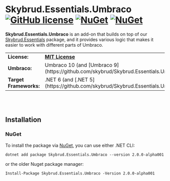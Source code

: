 # Skybrud.Essentials.Umbraco [![GitHub license](https://img.shields.io/badge/license-MIT-blue.svg)](LICENSE.md) [![NuGet](https://img.shields.io/nuget/vpre/Skybrud.Essentials.Umbraco.svg)](https://www.nuget.org/packages/Skybrud.Essentials.Umbraco) [![NuGet](https://img.shields.io/nuget/dt/Skybrud.Essentials.Umbraco.svg)](https://www.nuget.org/packages/Skybrud.Essentials.Umbraco)

**Skybrud.Essentials.Umbraco** is an add-on that builds on top of our [Skybrud.Essentials](https://github.com/skybrud/Skybrud.Essentials) package, and it provides various logic that makes it easier to work with different parts of Umbraco.

<table>
  <tr>
    <td><strong>License:</strong></td>
    <td><a href="./LICENSE.md"><strong>MIT License</strong></a></td>
  </tr>
  <tr>
    <td><strong>Umbraco:</strong></td>
    <td>Umbraco 10 (and [Umbraco 9](https://github.com/skybrud/Skybrud.Essentials.Umbraco/tree/v1/main))</td>
  </tr>
  <tr>
    <td><strong>Target Frameworks:</strong></td>
    <td>.NET 6 (and [.NET 5](https://github.com/skybrud/Skybrud.Essentials.Umbraco/tree/v1/main))</td>
  </tr>
</table>






<br /><br />
## Installation

### NuGet

To install the package via [NuGet](https://www.nuget.org/packages/Skybrud.Essentials.Umbraco), you can use either .NET CLI:

```
dotnet add package Skybrud.Essentials.Umbraco --version 2.0.0-alpha001
```

or the older Nuget package manager:

```
Install-Package Skybrud.Essentials.Umbraco -Version 2.0.0-alpha001
```
